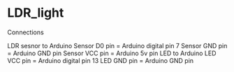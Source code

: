 # LDR_light


Connections

LDR sesnor to Arduino
Sensor D0 pin = Arduino digital pin 7
Sensor GND pin = Arduino GND pin
Sensor VCC pin = Arduino 5v pin
LED to Arduino
LED VCC pin = Arduino digital pin 13
LED GND pin = Arduino GND pin
